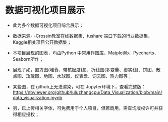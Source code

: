# 数据可视化项目展示


* 此为多个数据可视化项目综合展示；

* 数据来源- -Crossin教室在线数据集、tushare 端口下载的行业数据集、Kaggle相关项目公开数据集；

* 本项目展现的图表，均由Python 中常用作图库，Matplotlib、Pyecharts、Seaborn所作；

* 展现了如，直方图(堆叠、带核密度线)、折线图(多变量、虚实线)、饼图、散点图、玫瑰图、地图、水球图、仪表盘、词云图、热力图等；

* 某些图，在 github上无法渲染，可在 Jupyter环境下，查看完整版：https://nbviewer.org/github/luluzhangcpu/Data_Visualization/blob/main/data_visualization.ipynb

* 另，已上传相关字体，可免费用于个人项目，但若商用，需查询版权许可并获得相应授权；
